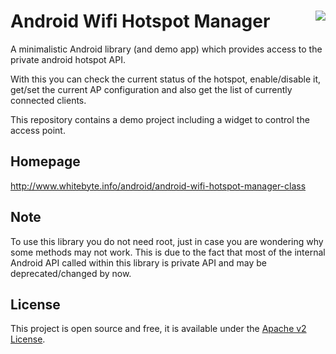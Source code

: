 Android Wifi Hotspot Manager <a href="https://travis-ci.org/nickrussler/Android-Wifi-Hotspot-Manager-Class"><img align="right" src="https://travis-ci.org/nickrussler/Android-Wifi-Hotspot-Manager-Class.svg?branch=master"></a>
==================

A minimalistic Android library (and demo app) which provides access to the private android hotspot API.

With this you can check the current status of the hotspot, enable/disable it, get/set the current AP configuration and also get the list of currently connected clients.

This repository contains a demo project including a widget to control the access point.

## Homepage
http://www.whitebyte.info/android/android-wifi-hotspot-manager-class

## Note
To use this library you do not need root, just in case you are wondering why some methods may not work.
This is due to the fact that most of the internal Android API called within this library is private API and may be deprecated/changed by now.

## License
This project is open source and free, it is available under the [Apache v2 License](http://www.apache.org/licenses/LICENSE-2.0.html).
